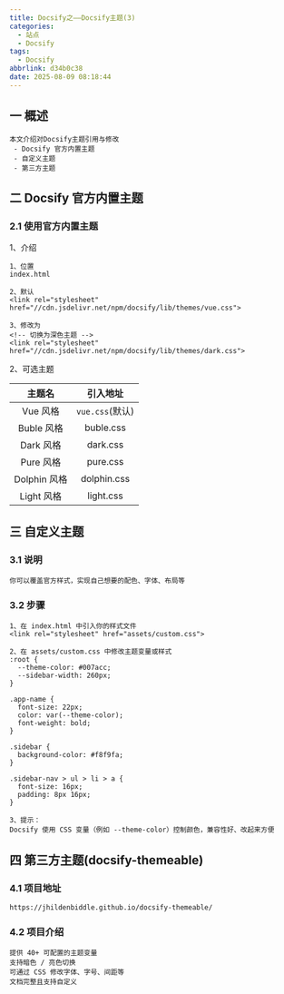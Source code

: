 ```yaml
---
title: Docsify之——Docsify主题(3)
categories:
  - 站点
  - Docsify
tags:
  - Docsify
abbrlink: d34b0c38
date: 2025-08-09 08:18:44
---
```

## 一 概述

```
本文介绍对Docsify主题引用与修改
 - Docsify 官方内置主题
 - 自定义主题
 - 第三方主题
```

<!--more-->

## 二 Docsify 官方内置主题

### 2.1 使用官方内置主题

1、介绍

```
1、位置
index.html

2、默认
<link rel="stylesheet" href="//cdn.jsdelivr.net/npm/docsify/lib/themes/vue.css">

3、修改为
<!-- 切换为深色主题 -->
<link rel="stylesheet" href="//cdn.jsdelivr.net/npm/docsify/lib/themes/dark.css">
```

2、可选主题

|    主题名    |    引入地址     |
| :----------: | :-------------: |
|   Vue 风格   | `vue.css`(默认) |
|  Buble 风格  |    buble.css    |
|  Dark 风格   |    dark.css     |
|  Pure 风格   |    pure.css     |
| Dolphin 风格 |   dolphin.css   |
|  Light 风格  |    light.css    |

## 三 自定义主题

### 3.1 说明

```
你可以覆盖官方样式，实现自己想要的配色、字体、布局等
```

### 3.2 步骤

```
1、在 index.html 中引入你的样式文件
<link rel="stylesheet" href="assets/custom.css">

2、在 assets/custom.css 中修改主题变量或样式
:root {
  --theme-color: #007acc;
  --sidebar-width: 260px;
}

.app-name {
  font-size: 22px;
  color: var(--theme-color);
  font-weight: bold;
}

.sidebar {
  background-color: #f8f9fa;
}

.sidebar-nav > ul > li > a {
  font-size: 16px;
  padding: 8px 16px;
}

3、提示：
Docsify 使用 CSS 变量（例如 --theme-color）控制颜色，兼容性好、改起来方便
```

## 四 第三方主题(docsify-themeable)

### 4.1 项目地址

```
https://jhildenbiddle.github.io/docsify-themeable/
```

### 4.2 项目介绍

```
提供 40+ 可配置的主题变量
支持暗色 / 亮色切换
可通过 CSS 修改字体、字号、间距等
文档完整且支持自定义
```

